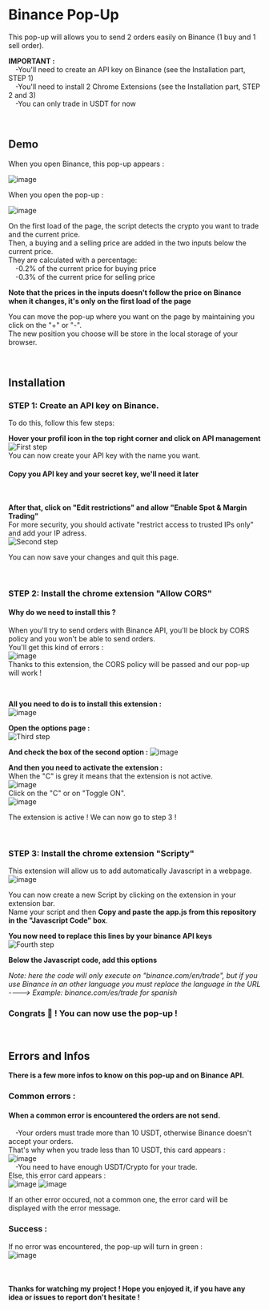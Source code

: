 # Binance Pop-Up

This pop-up will allows you to send 2 orders easily on Binance (1 buy and 1 sell order).

**IMPORTANT :** <br/>
&emsp;-You'll need to create an API key on Binance (see the Installation part, STEP 1) <br/>
&emsp;-You'll need to install 2 Chrome Extensions (see the Installation part, STEP 2 and 3) <br/>
&emsp;-You can only trade in USDT for now

<br/>

## Demo
When you open Binance, this pop-up appears :

![image](https://user-images.githubusercontent.com/80652315/158794758-da56fb19-8e42-49c6-9ab2-5686e0a5d342.png)

When you open the pop-up :

![image](https://user-images.githubusercontent.com/80652315/158795390-686405e4-bef1-47f9-b358-20ea69547e3a.png)

On the first load of the page, the script detects the crypto you want to trade and the current price. <br/>
Then, a buying and a selling price are added in the two inputs below the current price. <br/>
They are calculated with a percentage: <br/>
&emsp;-0.2% of the current price for buying price <br/>
&emsp;-0.3% of the current price for selling price

**Note that the prices in the inputs doesn't follow the price on Binance when it changes, it's only on the first load of the page**

You can move the pop-up where you want on the page by maintaining you click on the "+" or "-". <br/>
The new position you choose will be store in the local storage of your browser.

<br/>

## Installation

### STEP 1: Create an API key on Binance. <br/>
To do this, follow this few steps:

**Hover your profil icon in the top right corner and click on API management**<br/>
![First step](https://user-images.githubusercontent.com/80652315/158799361-312f3d31-ab5e-4eac-9150-ec9e5843d193.png) <br/>
You can now create your API key with the name you want.

#### **Copy you API key and your secret key, we'll need it later**

<br/>

**After that, click on "Edit restrictions" and allow "Enable Spot & Margin Trading"**<br/>
For more security, you should activate "restrict access to trusted IPs only" and add your IP adress.<br/>
![Second step](https://user-images.githubusercontent.com/80652315/158801713-c55914e8-6b1a-4a80-97bc-8136f71b41b3.png)

You can now save your changes and quit this page.

<br/>

### STEP 2: Install the chrome extension "Allow CORS"

#### Why do we need to install this ? <br/>
When you'll try to send orders with Binance API, you'll be block by CORS policy and you won't be able to send orders. <br/>
You'll get this kind of errors : <br/>
![image](https://user-images.githubusercontent.com/80652315/158804573-9afe079d-9404-4b39-831e-ac169af7f04b.png) <br/>
Thanks to this extension, the CORS policy will be passed and our pop-up will work !

<br/>

**All you need to do is to install this extension :**<br/>
![image](https://user-images.githubusercontent.com/80652315/158802869-e7a44b87-0b06-4ea8-99ea-34af7942be67.png)

**Open the options page :** <br/>
![Third step](https://user-images.githubusercontent.com/80652315/158805030-1fc1bd6a-f7e2-48b9-9dbb-066f26201ff0.png)

**And check the box of the second option :**
![image](https://user-images.githubusercontent.com/80652315/158805222-191b25c6-9f31-4ea2-80d1-c6feefaa7cbe.png)


**And then you need to activate the extension :**<br/>
When the "C" is grey it means that the extension is not active. <br/>
![image](https://user-images.githubusercontent.com/80652315/158805548-402c4d83-2623-4dbe-894b-64b7836549c2.png) <br/>
Click on the "C" or on "Toggle ON". <br/>
![image](https://user-images.githubusercontent.com/80652315/158805444-00b0f31d-22d8-4a91-bfe1-7ceb7d00f7f3.png)

The extension is active ! We can now go to step 3 !

<br/>

### STEP 3: Install the chrome extension "Scripty"

This extension will allow us to add automatically Javascript in a webpage. <br/>
![image](https://user-images.githubusercontent.com/80652315/158823435-a0e0e77c-5454-45fc-8539-90aa4742cb80.png)

You can now create a new Script by clicking on the extension in your extension bar. <br/>
Name your script and then **Copy and paste the app.js from this repository in the "Javascript Code" box**. <br/>

**You now need to replace this lines by your binance API keys** <br/>
![Fourth step](https://user-images.githubusercontent.com/80652315/158825045-37636bfd-add1-4fd8-b617-5a9932343cf5.png)

**Below the Javascript code, add this options** <br/>

*Note: here the code will only execute on "binance.com/en/trade", but if you use Binance in an other language you must replace the language in the URL ---->
Example: binance.com/es/trade for spanish*

### Congrats 🎉 ! You can now use the pop-up !

<br/>

## Errors and Infos

**There is a few more infos to know on this pop-up and on Binance API.**

### Common errors :<br/>
#### When a common error is encountered the orders are not send.
&emsp;-Your orders must trade more than 10 USDT, otherwise Binance doesn't accept your orders.<br/>
That's why when you trade less than 10 USDT, this card appears :<br/>
![image](https://user-images.githubusercontent.com/80652315/158836787-e3bb5852-3568-444e-ace4-d5cb32669adf.png)<br/>
&emsp;-You need to have enough USDT/Crypto for your trade.<br />
Else, this error card appears :<br/>
![image](https://user-images.githubusercontent.com/80652315/158836896-7b901bf2-79a7-45b2-bfa4-d6233a58cf7f.png)
![image](https://user-images.githubusercontent.com/80652315/158837358-5c45f464-c78b-4c1c-bc25-6c188a5d70f3.png)


If an other error occured, not a common one, the error card will be displayed with the error message.<br/>

### Success : <br/>
If no error was encountered, the pop-up will turn in green : <br/>
![image](https://user-images.githubusercontent.com/80652315/158837835-e8a59533-78ba-4b44-9a5c-394253511900.png)

<br/>

#### Thanks for watching my project ! Hope you enjoyed it, if you have any idea or issues to report don't hesitate !
